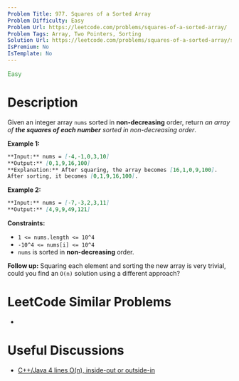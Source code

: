 ```yaml
---
Problem Title: 977. Squares of a Sorted Array
Problem Difficulty: Easy
Problem Url: https://leetcode.com/problems/squares-of-a-sorted-array/
Problem Tags: Array, Two Pointers, Sorting
Solution Url: https://leetcode.com/problems/squares-of-a-sorted-array/solution/
IsPremium: No
IsTemplate: No
---
```


<span style="color: rgb(67, 160, 71);">Easy</span>

# Description

Given an integer array `nums` sorted in **non-decreasing** order, return
_an array of **the squares of each number** sorted in non-decreasing order_.

**Example 1:**

```markdown
**Input:** nums = [-4,-1,0,3,10]
**Output:** [0,1,9,16,100]
**Explanation:** After squaring, the array becomes [16,1,0,9,100].
After sorting, it becomes [0,1,9,16,100].
```

**Example 2:**

```markdown
**Input:** nums = [-7,-3,2,3,11]
**Output:** [4,9,9,49,121]
```

**Constraints:**

-   `1 <= nums.length <= 10^4`
-   `-10^4 <= nums[i] <= 10^4`
-   `nums` is sorted in **non-decreasing** order.

**Follow up:** Squaring each element and sorting the new array is very trivial,
could you find an `O(n)` solution using a different approach?

# LeetCode Similar Problems

-   []()

# Useful Discussions

-   [C++/Java 4 lines O(n), inside-out or outside-in](<https://leetcode.com/problems/squares-of-a-sorted-array/discuss/221924/C%2B%2BJava-4-lines-O(n)-inside-out-or-outside-in>)
